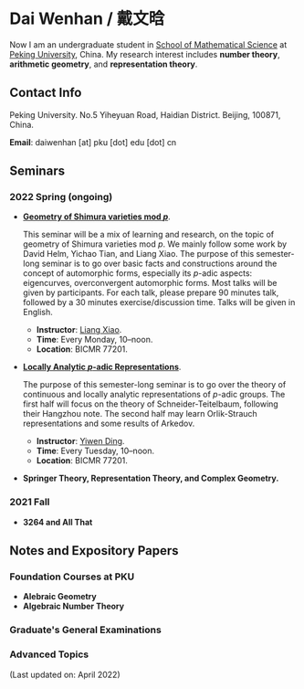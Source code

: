 # Dai Wenhan / 戴文晗

Now I am an undergraduate student in [School of Mathematical Science](http://english.math.pku.edu.cn) at [Peking University](https://www.pku.edu.cn), China. My research interest includes **number theory**, **arithmetic geometry**, and **representation theory**.

## Contact Info

Peking University. No.5 Yiheyuan Road, Haidian District. Beijing, 100871, China.

**Email**: daiwenhan [at] pku [dot] edu [dot] cn

## Seminars

### 2022 Spring (ongoing)

- [**Geometry of Shimura varieties mod _p_**](./Sh-var-mod-p.md).

  This seminar will be a mix of learning and research, on the topic of geometry of Shimura varieties mod _p_. We mainly follow some work by David Helm, Yichao Tian, and Liang Xiao. The purpose of this semester-long seminar is to go over basic facts and constructions around the concept of automorphic forms, especially its _p_-adic aspects: eigencurves, overconvergent automorphic forms. Most talks will be given by participants. For each talk, please prepare 90 minutes talk, followed by a 30 minutes exercise/discussion time. Talks will be given in English.
  - **Instructor**: [Liang Xiao](https://bicmr.pku.edu.cn/~lxiao/index.htm).
  - **Time**: Every Monday, 10–noon.
  - **Location**: BICMR 77201.

- [**Locally Analytic _p_-adic Representations**](./loc-an-rep.md).

  The purpose of this semester-long seminar is to go over the theory of continuous and locally analytic representations of _p_-adic groups. The first half will focus on the theory of Schneider-Teitelbaum, following their Hangzhou note. The second half may learn Orlik-Strauch representations and some results of Arkedov.
  - **Instructor**: [Yiwen Ding](https://bicmr.pku.edu.cn/~dingyiwen/).
  - **Time**: Every Tuesday, 10–noon.
  - **Location**: BICMR 77201.

- **Springer Theory, Representation Theory, and Complex Geometry.**

### 2021 Fall

- **3264 and All That**


## Notes and Expository Papers

### Foundation Courses at PKU
- **Alebraic Geometry**
- **Algebraic Number Theory**

### Graduate's General Examinations

### Advanced Topics

(Last updated on: April 2022)
